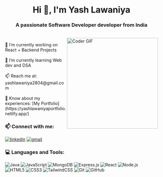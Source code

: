 <h1 align="center">Hi 👋, I'm Yash Lawaniya</h1>
<h3 align="center">A passionate Software Developer developer from India</h3><br>
<img align="right" alt="Coder GIF" width="300" src="https://camo.githubusercontent.com/130ffc354b6ee3c8c9e506276e598bf4e19ea7950df203dacf6aeee4fc543a50/68747470733a2f2f616e616c7974696373696e6469616d61672e636f6d2f77702d636f6e74656e742f75706c6f6164732f323031382f31322f646576656c6f7065722d6472696262626c652e676966" />



<p align="left"> 
🔭 I’m currently working on React + Backend Projects<br><br>
🌱 I’m currently learning Web dev and DSA<br><br>
📫 Reach me at: yashlawaniya2804@gmail.com<br><br>
📄 Know about my experiences: [My Portfolio](https://yashlawaniyaportfolio.netlify.app/)
</p>

### 📫 Connect with me:
<p align="left">
<a href="https://linkedin.com/in/yashlawaniyadev" target="blank"><img align="center" src="https://img.shields.io/badge/-LinkedIn-blue?logo=linkedin&style=flat" alt="linkedin" /></a>
<a href="mailto:yashlawaniya2804@gmail.com"><img align="center" src="https://img.shields.io/badge/-Gmail-D14836?logo=gmail&style=flat" alt="gmail" /></a>
</p>

### 💻 Languages and Tools:
<p align="left">
   <img src="https://img.shields.io/badge/Java-007396?style=for-the-badge&logo=java&logoColor=white" alt="Java" title="Java"/>
   <img src="https://img.shields.io/badge/JavaScript-F7DF1E?style=for-the-badge&logo=javascript&logoColor=black" alt="JavaScript" title="JavaScript"/>
   <img src="https://img.shields.io/badge/MongoDB-47A248?style=for-the-badge&logo=mongodb&logoColor=white" alt="MongoDB" title="MongoDB"/>
    <img src="https://img.shields.io/badge/Express.js-000000?style=for-the-badge&logo=express&logoColor=white" alt="Express.js" title="Express.js"/>
  <img src="https://img.shields.io/badge/React-61DAFB?style=for-the-badge&logo=react&logoColor=black" alt="React" title="React"/>
  <img src="https://img.shields.io/badge/Node.js-339933?style=for-the-badge&logo=node.js&logoColor=white" alt="Node.js" title="Node.js"/>
  <img src="https://img.shields.io/badge/HTML5-E34F26?style=for-the-badge&logo=html5&logoColor=white" alt="HTML5" title="HTML5"/>
  <img src="https://img.shields.io/badge/CSS3-1572B6?style=for-the-badge&logo=css3&logoColor=white" alt="CSS3" title="CSS3"/>
  <img src="https://img.shields.io/badge/TailwindCSS-06B6D4?style=for-the-badge&logo=tailwindcss&logoColor=white" alt="TailwindCSS" title="Tailwind CSS"/>  
  <img src="https://img.shields.io/badge/Git-F05032?style=for-the-badge&logo=git&logoColor=white" alt="Git" title="Git"/>  
  <img src="https://img.shields.io/badge/GitHub-181717?style=for-the-badge&logo=github&logoColor=white" alt="GitHub" title="GitHub"/>
</p>



